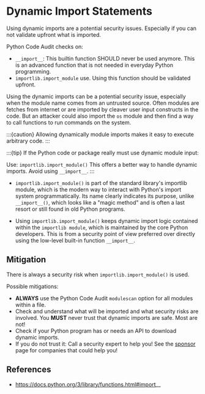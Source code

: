 # Dynamic Import Statements

Using dynamic imports are a potential security issues.
Especially if you can not validate upfront what is imported.

Python Code Audit checks on:
* `__import__`: This builtin function SHOULD never be used anymore. This is an advanced function that is not needed in everyday Python programming. 
* `importlib.import_module` use. Using this function should be validated upfront.


Using the dynamic imports can be a potential security issue, especially when the module name comes from an untrusted source. Often modules are fetches from internet or are imported by cleaver user input constructs in the code. But an attacker could also import the `os` module and then find a way to call functions to run commands on the system. 

:::{caution} 
Allowing dynamically module imports makes it easy to execute arbitrary code.
:::

:::{tip} 
If the Python code or package really must use dynamic module input:

Use:
`importlib.import_module()` 
This offers a better way to handle dynamic imports. Avoid using `__import__`.
:::

* `importlib.import_module()` is part of the standard library's importlib module, which is the modern way to interact with Python's import system programmatically. Its name clearly indicates its purpose, unlike `__import__()`, which looks like a "magic method" and is often a last resort or still found in old Python programs.

* Using `importlib.import_module()` keeps dynamic import logic contained within the `importlib module`, which is maintained by the core Python developers. This is from a security point of view  preferred over directly using the low-level built-in function `__import__`.

## Mitigation

There is always a security risk when `importlib.import_module()` is used. 

Possible mitigations:
* **ALWAYS** use the Python Code Audit `modulescan` option for all modules within a file.
* Check and understand what will be imported and what security risks are involved. You **MUST** never trust that dynamic imports are safe. Most are not!
* Check if your Python program has or needs an API to download dynamic imports. 
* If you do not trust it: Call a security expert to help you! See the [sponsor](sponsor) page for companies that could help you!


## References

* https://docs.python.org/3/library/functions.html#import__ 